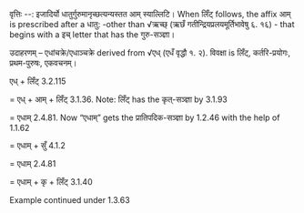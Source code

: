 

वृत्तिः --: इजादिर्यो धातुर्गुरुमानृच्छत्यन्यस्तत आम् स्याल्लिटि। When लिँट् follows, the affix आम् is prescribed after a धातु: -other than √ऋच्छ् (ऋछँ गतीन्द्रियप्रलयमूर्तिभावेषु ६. १६) - that begins with a इच् letter that has the गुरु-सञ्ज्ञा।


उदाहरणम् – एधांचक्रे/एधाञ्चक्रे derived from √एध् (एधँ वृद्धौ १. २). विवक्षा is लिँट्, कर्तरि-प्रयोगः, प्रथम-पुरुषः, एकवचनम्।


एध् + लिँट् 3.2.115


= एध् + आम् + लिँट् 3.1.36. Note: लिँट् has the कृत्-सञ्ज्ञा by 3.1.93


= एधाम् 2.4.81. Now “एधाम्” gets the प्रातिपदिक-सञ्ज्ञा by 1.2.46 with the help of 1.1.62


= एधाम् + सुँ 4.1.2


= एधाम् 2.4.81


= एधाम् + कृ + लिँट् 3.1.40


Example continued under 1.3.63

